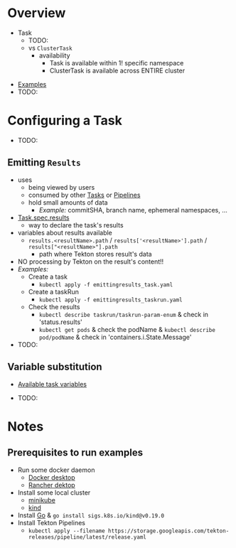 # Overview
* Task 
  * TODO:
  * vs `ClusterTask`
    * availability
      * Task is available within 1! specific namespace
      * ClusterTask is available across ENTIRE cluster
- [Examples](https://github.com/tektoncd/catalog/tree/main/task)
- TODO:

# Configuring a Task
- TODO:
## Emitting `Results`
* uses
  * being viewed by users
  * consumed by other [Tasks](https://tekton.dev/docs/pipelines/pipelines/#passing-one-tasks-results-into-the-parameters-or-when-expressions-of-another) or [Pipelines](https://tekton.dev/docs/pipelines/pipelines/#emitting-results-from-a-pipeline)
  * hold small amounts of data
    * _Example:_ commitSHA, branch name, ephemeral namespaces, ...
* [Task.spec.results](https://tekton.dev/docs/pipelines/pipeline-api/#tekton.dev/v1beta1.Task)
  * way to declare the task's results
* variables about results available
  * `results.<resultName>.path` / `results['<resultName>'].path` / `results["<resultName>"].path` 
    * path where Tekton stores result's data
* NO processing by Tekton on the result's content!!
* _Examples:_
  * Create a task
    * `kubectl apply -f emittingresults_task.yaml`
  * Create a taskRun
    * `kubectl apply -f emittingresults_taskrun.yaml`
  * Check the results
    * `kubectl describe taskrun/taskrun-param-enum` & check in 'status.results'
    * `kubectl get pods` & check the podName & `kubectl describe pod/podName` & check in 'containers.i.State.Message'
* TODO:
## Variable substitution
* [Available task variables](https://github.com/tektoncd/pipeline/blob/main/docs/variables.md#variables-available-in-a-task)
- TODO:

# Notes
## Prerequisites to run examples
* Run some docker daemon
  * [Docker desktop](https://www.docker.com/products/docker-desktop/)
  * [Rancher dektop](https://rancherdesktop.io/)
* Install some local cluster
  * [minikube](https://minikube.sigs.k8s.io/docs/start/)
  * [kind](https://kind.sigs.k8s.io/)
* Install [Go](https://go.dev/doc/install) & `go install sigs.k8s.io/kind@v0.19.0`
* Install Tekton Pipelines
  * `kubectl apply --filename https://storage.googleapis.com/tekton-releases/pipeline/latest/release.yaml`